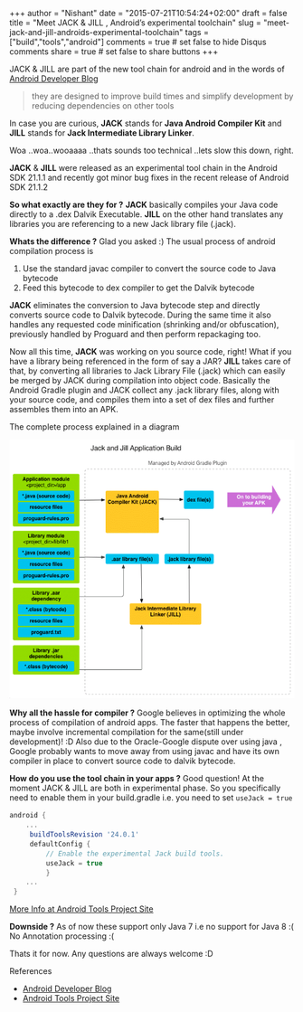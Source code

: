 +++
author = "Nishant"
date = "2015-07-21T10:54:24+02:00"
draft = false
title = "Meet JACK & JILL , Android’s experimental toolchain"
slug = "meet-jack-and-jill-androids-experimental-toolchain"
tags = ["build","tools","android"]
comments = true     # set false to hide Disqus comments
share = true        # set false to share buttons
+++

JACK & JILL are part of the new tool chain for android and in the words of [Android Developer Blog](http://android-developers.blogspot.co.uk/2014/12/hello-world-meet-our-new-experimental.html)

> they are designed to improve build times and simplify development by reducing dependencies on other tools

In case you are curious, **JACK** stands for **Java Android Compiler Kit** and **JILL** stands for  **Jack Intermediate Library Linker**.

Woa ..woa..wooaaaa ..thats sounds too technical ..lets slow this down, right.

**JACK** & **JILL** were released as an experimental tool chain in the Android SDK  21.1.1 and recently got minor bug fixes in the recent release of Android SDK 21.1.2

**So what exactly are they for  ?**
**JACK** basically compiles your Java code directly to a .dex Dalvik Executable.
**JILL** on the other hand translates any libraries you are referencing to a new Jack library file (.jack).

**Whats the difference ?**
Glad you asked :)
The usual process of android compilation process is
1. Use the standard javac compiler to convert the source code to Java bytecode
2. Feed this bytecode to dex compiler to get the Dalvik bytecode

**JACK** eliminates the conversion to Java bytecode step and directly converts source code to Dalvik bytecode. During the same time it also handles any requested code minification (shrinking and/or obfuscation), previously handled by Proguard and then perform repackaging too.

Now all this time, **JACK** was working on you source code, right!
What if you have a library being referenced in the form of say a JAR?
**JILL** takes care of that, by converting all libraries to Jack Library File (.jack) which can easily be merged by JACK during compilation into object code.
Basically the Android Gradle plugin and JACK collect any .jack library files, along with your source code, and compiles them into a set of dex files and further assembles them into an APK.

The complete process explained in a diagram

![jacksitesdiagram](/images/posts/jacksitesdiagram.png)

**Why all the hassle for compiler ?**
Google believes in optimizing the whole process of  compilation of android apps. The faster that happens the better, maybe involve incremental compilation for the same(still under development)! :D
Also due to the Oracle-Google dispute over using java , Google probably wants to move away from using javac and have its own compiler in place to convert source code to dalvik bytecode.

**How do you use the tool chain in your apps ?**
Good question! At the moment JACK & JILL are both in experimental phase.
So you specifically need to enable them in your build.gradle i.e. you need to set `useJack = true`


```gradle
android {
    ...
     buildToolsRevision '24.0.1'
     defaultConfig {
         // Enable the experimental Jack build tools.
         useJack = true
         }
    ...
 }
```

[More Info at Android Tools Project Site](http://tools.android.com/tech-docs/jackandjill)

**Downside ?**
As of now these support only Java 7 i.e no support for Java 8 :(
No Annotation processing :(

Thats it for now.
Any questions are always welcome :D

References

+ [Android Developer Blog](http://android-developers.blogspot.co.uk/2014/12/hello-world-meet-our-new-experimental.html)
+ [Android Tools Project Site](http://tools.android.com/tech-docs/jackandjill)
